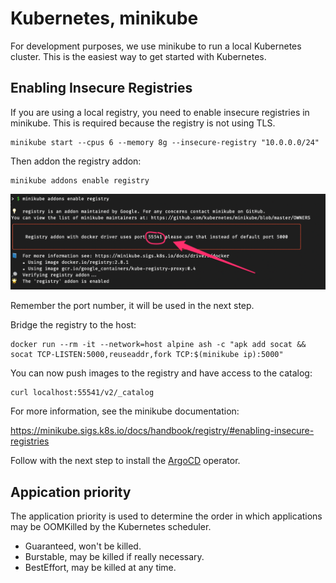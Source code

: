 # Kubernetes, minikube

For development purposes, we use minikube to run a local Kubernetes cluster. This is the easiest way to get started with Kubernetes.

## Enabling Insecure Registries

If you are using a local registry, you need to enable insecure registries in minikube. This is required because the registry is not using TLS.

```shell
minikube start --cpus 6 --memory 8g --insecure-registry "10.0.0.0/24"
```

Then addon the registry addon:

```shell
minikube addons enable registry
```

![registry port](images/registry-vm-port.png)

Remember the port number, it will be used in the next step.


Bridge the registry to the host:

```shell
docker run --rm -it --network=host alpine ash -c "apk add socat && socat TCP-LISTEN:5000,reuseaddr,fork TCP:$(minikube ip):5000"
```

You can now push images to the registry and have access to the catalog:

```shell
curl localhost:55541/v2/_catalog
```

For more information, see the minikube documentation:


https://minikube.sigs.k8s.io/docs/handbook/registry/#enabling-insecure-registries


Follow with the next step to install the [ArgoCD](argocd.md) operator.

## Appication priority

The application priority is used to determine the order in which applications may be OOMKilled by the Kubernetes scheduler.


* Guaranteed, won't be killed.
* Burstable, may be killed if really necessary.
* BestEffort, may be killed at any time.